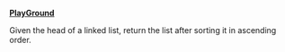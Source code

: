 **[PlayGround](https://leetcode.com/problems/sort-list/)**


Given the head of a linked list, return the list after sorting it in ascending order.

